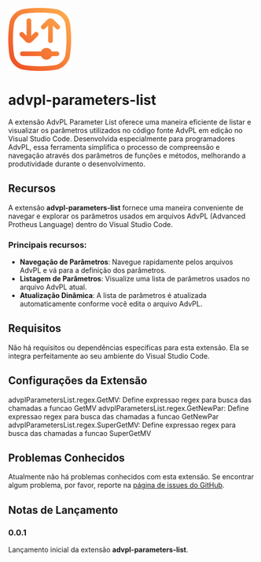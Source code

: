 ![icon](img/icon.png)

# advpl-parameters-list

A extensão AdvPL Parameter List oferece uma maneira eficiente de listar e visualizar os parâmetros utilizados no código fonte AdvPL em edição no Visual Studio Code. 
Desenvolvida especialmente para programadores AdvPL, essa ferramenta simplifica o processo de compreensão e navegação através dos parâmetros de funções e métodos, melhorando a produtividade durante o desenvolvimento.

## Recursos

A extensão **advpl-parameters-list** fornece uma maneira conveniente de navegar e explorar os parâmetros usados em arquivos AdvPL (Advanced Protheus Language) dentro do Visual Studio Code.

### Principais recursos:
- **Navegação de Parâmetros**: Navegue rapidamente pelos arquivos AdvPL e vá para a definição dos parâmetros.
- **Listagem de Parâmetros**: Visualize uma lista de parâmetros usados no arquivo AdvPL atual.
- **Atualização Dinâmica**: A lista de parâmetros é atualizada automaticamente conforme você edita o arquivo AdvPL.

## Requisitos

Não há requisitos ou dependências específicas para esta extensão. Ela se integra perfeitamente ao seu ambiente do Visual Studio Code.

## Configurações da Extensão

advplParametersList.regex.GetMV: Define expressao regex para busca das chamadas a funcao GetMV
advplParametersList.regex.GetNewPar: Define expressao regex para busca das chamadas a funcao GetNewPar
advplParametersList.regex.SuperGetMV: Define expressao regex para busca das chamadas a funcao SuperGetMV

## Problemas Conhecidos

Atualmente não há problemas conhecidos com esta extensão. Se encontrar algum problema, por favor, reporte na [página de issues do GitHub](https://github.com/your-username/advpl-parameters-list/issues).

## Notas de Lançamento

### 0.0.1

Lançamento inicial da extensão **advpl-parameters-list**.
